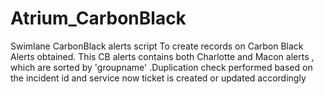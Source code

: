 # Atrium_CarbonBlack
Swimlane CarbonBlack alerts script
To create records on Carbon Black Alerts obtained. This CB alerts contains both Charlotte and Macon alerts , which are sorted by 'groupname' .Duplication check performed based on the incident id and service now ticket is created or updated accordingly
